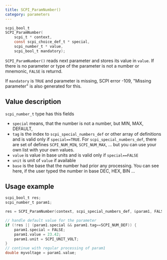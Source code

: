 ```yaml
---
title: SCPI_ParamNumber()
category: parameters
---
```


```c
scpi_bool_t
SCPI_ParamNumber(
    scpi_t * context,
    const scpi_choice_def_t * special,
    scpi_number_t * value,
    scpi_bool_t mandatory);
```

`SCPI_ParamNumber()` reads next parameter and stores its value in `value`. If there is no parameter or type of the parameter is not a number or mnemonic, `FALSE` is returnd.

If `mandatory` is `TRUE` and parameter is missing, SCPI error -109, "Missing parameter" is also generated for this.


Value description
---

`scpi_number_t` type has this fields

* `special` means, that the number is not a number, but MIN, MAX, DEFAULT, 
*  `tag` is the index to `scpi_special_numbers_def` or other array of definitions and is valid only if `special==TRUE`. For `scpi_special_numbers_def`, there are set of defines `SCPI_NUM_MIN`, `SCPI_NUM_MAX`, ... but you can use your own list with your own values.
* `value` is value in base units and is valid only if `special==FALSE`
* `unit` is unit of `value` if available
* `base` is the base that the number had prior any processing. You can see here, if the user typed the number in base DEC, HEX, BIN ...  


Usage example
---

```c
scpi_bool_t res;
scpi_number_t param1;

res = SCPI_ParamNumber(context, scpi_special_numbers_def, &param1, FALSE);

// handle default value for the parameter
if (!res || (param1.special && param1.tag==SCPI_NUM_DEF)) {
    param1.special = FALSE;
    param1.value = 23.42;
    param1.unit = SCPI_UNIT_VOLT;
}
// continue with regular processing of param1
double myvoltage = param1.value;
```



